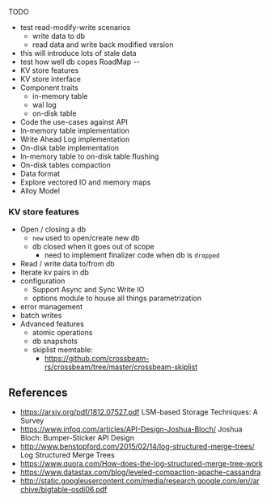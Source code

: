 TODO
* test read-modify-write scenarios
    * write data to db
    * read data and write back modified version 
* this will introduce lots of stale data
* test how well db copes
RoadMap 
--
* KV store features
* KV store interface
* Component traits
    - in-memory table
    - wal log
    - on-disk table
* Code the use-cases against API
* In-memory table implementation
* Write Ahead Log implementation
* On-disk table implementation
* In-memory table to on-disk table flushing
* On-disk tables compaction
* Data format
* Explore vectored IO and memory maps
* Alloy Model

### KV store features
* Open / closing a db
    - `new` used to open/create new db
    - db closed when it goes out of scope
        * need to implement finalizer code when db is `dropped`
* Read / write data to/from db
* Iterate kv pairs in db
* configuration
    * Support Async and Sync Write IO
    * options module to house all things parametrization
* error management
* batch writes
* Advanced features
    - atomic operations
    - db snapshots
    - skiplist memtable: 
        - https://github.com/crossbeam-rs/crossbeam/tree/master/crossbeam-skiplist



References
-- 
- https://arxiv.org/pdf/1812.07527.pdf LSM-based Storage Techniques: A Survey
- https://www.infoq.com/articles/API-Design-Joshua-Bloch/ Joshua Bloch: Bumper-Sticker API Design
- http://www.benstopford.com/2015/02/14/log-structured-merge-trees/ Log Structured Merge Trees
- https://www.quora.com/How-does-the-log-structured-merge-tree-work
- https://www.datastax.com/blog/leveled-compaction-apache-cassandra
- http://static.googleusercontent.com/media/research.google.com/en//archive/bigtable-osdi06.pdf
